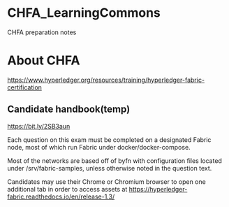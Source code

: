 # CHFA_LearningCommons
CHFA preparation notes


# About CHFA
https://www.hyperledger.org/resources/training/hyperledger-fabric-certification

## Candidate handbook(temp)
https://bit.ly/2SB3aun

Each question on this exam must be completed on a designated Fabric node, most of which run Fabric under docker/docker-compose. 

Most of the networks are based off of byfn with configuration files located under /srv/fabric-samples, unless otherwise noted in the question text.

Candidates may use their Chrome or Chromium browser to open one additional tab in order to access assets at https://hyperledger-fabric.readthedocs.io/en/release-1.3/
